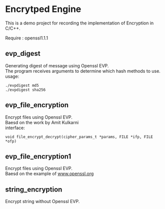 # Encrytped Engine

This is a demo project for recording the implementation of Encryption in C/C++.

Require : openssl1.1.1

## evp_digest
Generating digest of message using Openssl EVP.  
The program receives arguments to determine which hash methods to use.  
usage:
```
./evpdigest md5
./evpdigest sha256
```

## evp_file_encryption 
Encrypt files using Openssl EVP.   
Baesd on the work by Amit Kulkarni  
interface:
```
void file_encrypt_decrypt(cipher_params_t *params, FILE *ifp, FILE *ofp)
```

## evp_file_encryption1
Encrypt files using Openssl EVP.  
Baesd on the example of www.openssl.org  

## string_encryption
Encrypt string without Openssl EVP.

